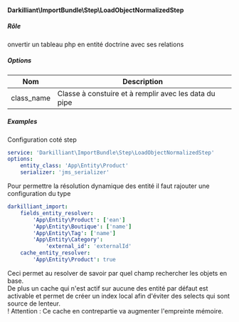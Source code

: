 #### Darkilliant\ImportBundle\Step\LoadObjectNormalizedStep

##### Rôle 

onvertir un tableau php en entité doctrine avec ses relations

##### Options

| Nom        | Description                                           |
|------------|-------------------------------------------------------|
| class_name | Classe à constuire et à remplir avec les data du pipe |

##### Examples

Configuration coté step

```yaml
service: 'Darkilliant\ImportBundle\Step\LoadObjectNormalizedStep'
options:
    entity_class: 'App\Entity\Product'
    serializer: 'jms_serializer'
```

Pour permettre la résolution dynamique des entité il faut rajouter une configuration du type

```yaml
darkilliant_import:
    fields_entity_resolver:
        'App\Entity\Product': ['ean']
        'App\Entity\Boutique': ['name']
        'App\Entity\Tag': ['name']
        'App\Entity\Category':
            'external_id': 'externalId'
    cache_entity_resolver:
        'App\Entity\Product': true
```

Ceci permet au resolver de savoir par quel champ rechercher les objets en base.<br>
De plus un cache qui n'est actif sur aucune des entité par défaut est activable et permet de créer un index local afin d'éviter des selects qui sont source de lenteur.<br>
! Attention : Ce cache en contrepartie va augmenter l'empreinte mémoire.